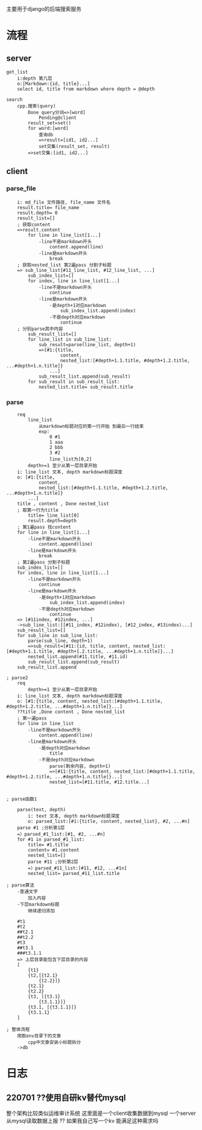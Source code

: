 主要用于django的后端搜索服务

# 流程
## server
	get_list
		i:depth 第几层
		o:[Markdown:{id, title}...]
		select id, title from markdown where depth = @depth
		
	search
		cpp.搜索(query)
			Done query分词=>[word]
				Pending@client
			result_set=set()
			for word:[word]
				查询db
				=>result=[id1, id2...]
				set交集(result_set, result)
			=>set交集:[id1, id2...]

## client
###	parse_file
		i: md_file 文件路径, file_name 文件名
		result.title= file_name
		result.depth= 0
		result_list=[]
		; 获取content
		=>result.content
			for line in line_list[1...]
				-line不是markdown开头
					content.append(line)
				-line是markdown开头
					break
		; 获取nested_list 第2遍pass 分割子标题
		=> sub_line_list[#11_line_list, #12_line_list, ...]
			sub_index_list=[]
			for index, line in line_list[1...]
				-line不是markdown开头
					continue
				-line是markdown开头
					-是depth+1对应markdown
						sub_index_list.append(index)
					-不是depth对应markdown
						continue
		; 分别parse其中内容
			sub_result_list=[]
			for line_list in sub_line_list:
				sub_result=parse(line_list, depth+1)
				=>[#1:{title, 
						content, 
						nested_list:[#depth+1.1.title, #depth+1.2.title, ...#depth+1.n.title]}
					...]
				sub_result_list.append(sub_result)
			for sub_result in sub_result_list:
				nested_list.title= sub_result.title
			
			
###	 parse
		req
			line_list
				从markdown标题对应的第一行开始 到最后一行结束
				exp:
					0 #1
					1 aaa
					2 bbb
					3 #2
					line_list为[0,2]
			depth>=1 至少从第一层目录开始
		i: line_list 文本, depth markdown标题深度
		o: [#1:{title, 
				content, 
				nested_list:[#depth+1.1.title, #depth+1.2.title, ...#depth+1.n.title]}
			...]
		title , content , Done nested_list
		; 取第一行为title
			title= line_list[0]
			result.depth=depth
		; 第1遍pass 找content
		for line in line_list[1...]
			-line不是markdown开头
				content.append(line)
			-line是markdown开头
				break
		; 第2遍pass 分割子标题
		sub_index_list=[]
		for index, line in line_list[1...]
			-line不是markdown开头
				continue
			-line是markdown开头
				-是depth+1对应markdown
					sub_index_list.append(index)
				-不是depth对应markdown
					continue
		=> [#11index, #12index, ...]
		->sub_line_list:[[#11_index, #12index), [#12_index, #13index)...]
		sub_result_list=[]
		for sub_line in sub_line_list:
			parse(sub_line, depth+1)
			=>sub_result=[#11:{id, title, content, nested_list:[#depth+1.1.title, #depth+1.2.title, ...#depth+1.n.title]}...]
			nested_list.append(#11.title, #11.id)
			sub_result_list.append(sub_result)
		sub_result_list.append

	; parse2 
		req
			depth>=1 至少从第一层目录开始
		i: line_list 文本, depth markdown标题深度
		o: [#1:{title, content, nested_list:[#depth+1.1.title, #depth+1.2.title, ...#depth+1.n.title]}...]
		??title ,Done content , Done nested_list
		; 第一遍pass
		for line in line_list
			-line不是markdown开头
				content.append(line)
			-line是markdown开头
				-是depth对应markdown
					title
				-不是depth对应markdown
					parse(剩余内容, depth+1)
					=>[#11:{title, content, nested_list:[#depth+1.1.title, #depth+1.2.title, ...#depth+1.n.title]}...]
					nested_list=[#11.title, #12.title...]


	; parse函数1

		parse(text, depth)
			i: text 文本, depth markdown标题深度
			o: parsed_list:[#1:{title, content, nested_list}, #2, ...#n]
		parse #1 ;分析第1层
		=〉parsed_#1_list:[#1, #2, ...#n]
		for #1 in parsed_#1_list:
			title= #1.title
			content= #1.content
			nested_list=[]
			parse #11 ;分析第2层
			=〉parsed_#11_list:[#11, #12, ...#1n]
			nested_list= parsed_#11_list.title

	; parse算法
		-普通文字
			加入内容
		-下层markdown标题
			继续递归添加

		#t1
		#t2
		##t2.1
		##t2.2
		#t3
		##t3.1
		###t3.1.1
		=> 上层目录能包含下层目录的内容
		[
			{t1}
			{t2,[{t2.1}
				{t2.2}]}
			{t2.1}
			{t2.2}
			{t3, [{t3.1}
				{t3.1.1}]}
			{t3.1, [{t3.1.1}]}
			{t3.1.1}
		]

	; 整体流程
		爬取env目录下的文章
			cpp中文章安装小标题拆分
		->db

# 日志
## 220701 ??使用自研kv替代mysql
整个架构比较类似运维审计系统
这里面是一个client收集数据到mysql 一个server从mysql读取数据上报
?? 如果我自己写一个kv 能满足这种需求吗